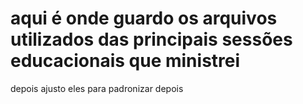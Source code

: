 # aqui é onde guardo os arquivos utilizados das principais sessões educacionais que ministrei
depois ajusto eles para padronizar depois
